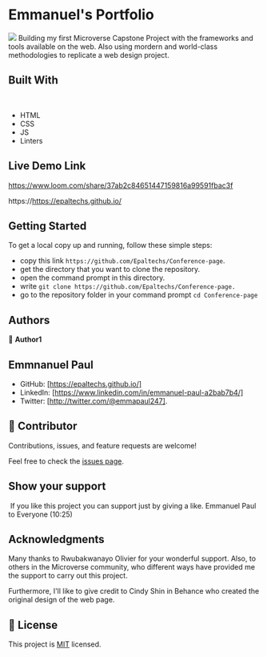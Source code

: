# Emmanuel's Portfolio
![](https://img.shields.io/badge/Microverse-blueviolet)
​
Building my first Microverse Capstone Project with the frameworks and tools available on the web. Also using mordern and world-class methodologies to replicate a web design project.

## Built With
​
- HTML 
- CSS
- JS
- Linters


## Live Demo Link

https://www.loom.com/share/37ab2c84651447159816a99591fbac3f

https://https://epaltechs.github.io/
​
## Getting Started
To get a local copy up and running, follow these simple steps:

- copy this link `https://github.com/Epaltechs/Conference-page`.
- get the directory that you want to clone the repository.
- open the command prompt in this directory.
- write `git clone https://github.com/Epaltechs/Conference-page.`
- go to the repository folder in your command prompt `cd Conference-page`


## Authors
👤 **Author1**
## Emmnanuel Paul
- GitHub: [https://epaltechs.github.io/]
- LinkedIn: [https://www.linkedin.com/in/emmanuel-paul-a2bab7b4/]
- Twitter: [http://twitter.com/@emmapaul247].
​
## 🤝 Contributor


Contributions, issues, and feature requests are welcome!

Feel free to check the [issues page](https://github.com/Epaltechs/Conference-page/issues).

## Show your support
​
If you like this project you can support just by giving a like.
Emmanuel Paul to Everyone (10:25)

## Acknowledgments
Many thanks to Rwubakwanayo Olivier for your wonderful support. Also, to others in the Microverse community, who different ways have provided me the support to carry out this project.

Furthermore, I'll like to give credit to Cindy Shin in Behance who created the original design of the web page.
## 📝 License

This project is [MIT](./MIT.md) licensed.
#
